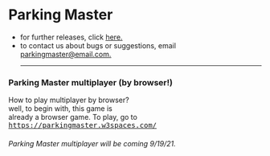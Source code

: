 # Parking Master
- for further releases, click [<ins>here.</ins>](#further-releases-1)
- to contact us about bugs or suggestions, email [<ins>parkingmaster@email.com.</ins>](mailto:parkingmaster@email.com)<hr>
### Parking Master multiplayer (by browser!)
How to play multiplayer by browser?<br>
well, to begin with, this game is<br>
already a browser game. To play,
go to <kbd><a href="https://parkingmaster.w3spaces.com/">https://parkingmaster.w3spaces.com/</a></kbd>
###### Parking Master multiplayer will be coming 9/19/21.
## 
